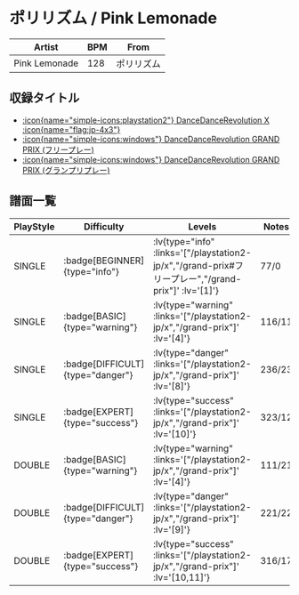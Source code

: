 # ポリリズム / Pink Lemonade

|Artist|BPM|From|
|------|---|----|
|Pink Lemonade|128|ポリリズム|

## 収録タイトル

- [ :icon{name="simple-icons:playstation2"} DanceDanceRevolution X :icon{name="flag:jp-4x3"} ](/playstation2-jp/x)
- [ :icon{name="simple-icons:windows"} DanceDanceRevolution GRAND PRIX (フリープレー)](/grand-prix#フリープレー)
- [ :icon{name="simple-icons:windows"} DanceDanceRevolution GRAND PRIX (グランプリプレー)](/grand-prix)

## 譜面一覧

|PlayStyle|Difficulty|Levels|Notes|Movie|
|---------|----------|------|-----|-----|
|SINGLE| :badge[BEGINNER]{type="info"} | :lv{type="info" :links='["/playstation2-jp/x","/grand-prix#フリープレー","/grand-prix"]' :lv='[1]'} |77/0||
|SINGLE| :badge[BASIC]{type="warning"} | :lv{type="warning" :links='["/playstation2-jp/x","/grand-prix"]' :lv='[4]'} |116/11||
|SINGLE| :badge[DIFFICULT]{type="danger"} | :lv{type="danger" :links='["/playstation2-jp/x","/grand-prix"]' :lv='[8]'} |236/23||
|SINGLE| :badge[EXPERT]{type="success"} | :lv{type="success" :links='["/playstation2-jp/x","/grand-prix"]' :lv='[10]'} |323/12||
|DOUBLE| :badge[BASIC]{type="warning"} | :lv{type="warning" :links='["/playstation2-jp/x","/grand-prix"]' :lv='[4]'} |111/21||
|DOUBLE| :badge[DIFFICULT]{type="danger"} | :lv{type="danger" :links='["/playstation2-jp/x","/grand-prix"]' :lv='[9]'} |221/22||
|DOUBLE| :badge[EXPERT]{type="success"} | :lv{type="success" :links='["/playstation2-jp/x","/grand-prix"]' :lv='[10,11]'} |316/17||
